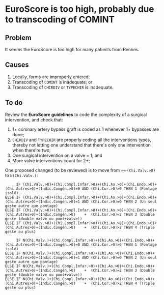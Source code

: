 # EuroScore is too high, probably due to transcoding of COMINT

## Problem

It seems the EuroScore is too high for many patients from Rennes.

## Causes
1. Locally, forms are improperly entered;
2. Transcoding of `COMINT` is inadequate; or  
3. Transcoding of `CHIRDIV` or `TYPECHIR` is inadequate.

## To do

Review the **EuroScore guidelines** to code the complexity of a surgical
intervention, and check that:
1. 1+ coronary artery bypass graft is coded as 1 whenever 1+ bypasses are done;
2. `CHIRDIV` and `TYPECHIR` are properly coding all the interventions types,
thereby not letting one understand that there's only one intervention when
there're two;  
3. One surgical intervention on a valve = 1; and 
4. More valve interventions count for 2+; 

One proposed changed (to be reviewed) is to move from ~~`(Chi.Valv.>0)` to `N(Chi.Valv.)`:
``` /* Current */
     IF (Chi.Valv.>0)+(Chi.Compl.Infar.>0)+(Chi.Ao.>0)+(Chi.Endo.>0)+(Chi.Autres>0)+(Indic.Congén.>0)=0 AND (Chi.Cor.>0)>0 THEN 1 (Pontage isolé)
ELSE IF (Chi.Valv.>0)+(Chi.Compl.Infar.>0)+(Chi.Ao.>0)+(Chi.Endo.>0)+(Chi.Autres>0)+(Indic.Congén.>0)=1 AND (Chi.Cor.>0)=0 THEN 2 (Un seul geste autre que pontage)
ELSE IF (Chi.Valv.>0)+(Chi.Compl.Infar.>0)+(Chi.Ao.>0)+(Chi.Endo.>0)+(Chi.Autres>0)+(Indic.Congén.>0)    +  (Chi.Cor.>0)=2 THEN 3 (Double geste (double valve ou pont+valve))
ELSE IF (Chi.Valv.>0)+(Chi.Compl.Infar.>0)+(Chi.Ao.>0)+(Chi.Endo.>0)+(Chi.Autres>0)+(Indic.Congén.>0)    +  (Chi.Cor.>0)>2 THEN 4 (Triple geste ou plus)
```
``` /* New */
     IF N(Chi.Valv.)+(Chi.Compl.Infar.>0)+(Chi.Ao.>0)+(Chi.Endo.>0)+(Chi.Autres>0)+(Indic.Congén.>0)=0 AND (Chi.Cor.>0)>0 THEN 1 (Pontage isolé)
ELSE IF N(Chi.Valv.)+(Chi.Compl.Infar.>0)+(Chi.Ao.>0)+(Chi.Endo.>0)+(Chi.Autres>0)+(Indic.Congén.>0)=1 AND (Chi.Cor.>0)=0 THEN 2 (Un seul geste autre que pontage)
ELSE IF N(Chi.Valv.)+(Chi.Compl.Infar.>0)+(Chi.Ao.>0)+(Chi.Endo.>0)+(Chi.Autres>0)+(Indic.Congén.>0)    +  (Chi.Cor.>0)=2 THEN 3 (Double geste (double valve ou pont+valve))
ELSE IF N(Chi.Valv.)+(Chi.Compl.Infar.>0)+(Chi.Ao.>0)+(Chi.Endo.>0)+(Chi.Autres>0)+(Indic.Congén.>0)    +  (Chi.Cor.>0)>2 THEN 4 (Triple geste ou plus)
```
